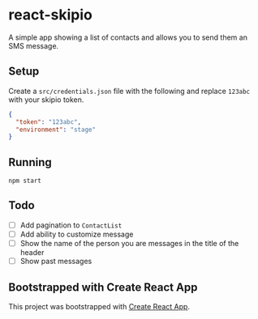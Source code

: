 # react-skipio

A simple app showing a list of contacts and allows you to send them an SMS message.

## Setup

Create a `src/credentials.json` file with the following and replace `123abc` with your skipio token.

```json
{
  "token": "123abc",
  "environment": "stage"
}
```

## Running

```
npm start
```

## Todo

- [ ] Add pagination to `ContactList`
- [ ] Add ability to customize message
- [ ] Show the name of the person you are messages in the title of the header
- [ ] Show past messages

## Bootstrapped with Create React App

This project was bootstrapped with [Create React App](https://github.com/facebookincubator/create-react-app).
